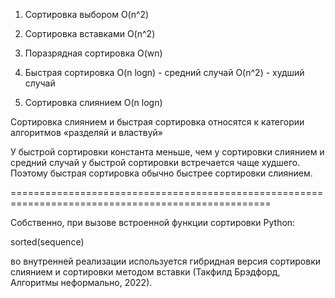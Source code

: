 1. Сортировка выбором O(n^2)

2. Сортировка вставками O(n^2)

3. Поразрядная сортировка O(wn)

4. Быстрая сортировка O(n logn) - средний случай
                      O(n^2) - худший случай

5. Сортировка слиянием O(n logn)

Сортировка слиянием и быстрая сортировка относятся к категории алгоритмов «разделяй и властвуй»

У быстрой сортировки константа меньше, чем у сортировки слиянием и средний случай у быстрой
сортировки встречается чаще худшего. Поэтому быстрая сортировка обычно быстрее сортировки слиянием.

===================================================================================================

Собственно, при вызове встроенной функции сортировки Python:

sorted(sequence)

во внутренней реализации используется гибридная версия сортировки слиянием и сортировки методом
вставки (Такфилд Брэдфорд, Алгоритмы неформально, 2022).
